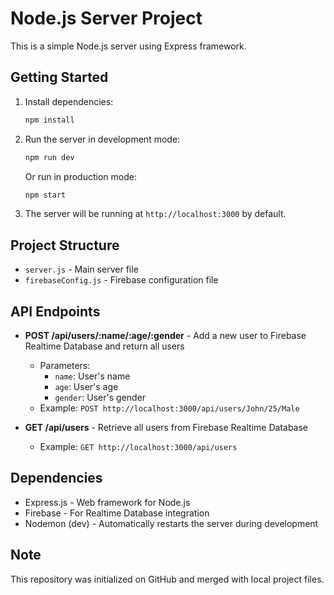 # Node.js Server Project

This is a simple Node.js server using Express framework.

## Getting Started

1. Install dependencies:
   ```bash
   npm install
   ```

2. Run the server in development mode:
   ```bash
   npm run dev
   ```

   Or run in production mode:
   ```bash
   npm start
   ```

3. The server will be running at `http://localhost:3000` by default.

## Project Structure

- `server.js` - Main server file
- `firebaseConfig.js` - Firebase configuration file

## API Endpoints

- **POST /api/users/:name/:age/:gender** - Add a new user to Firebase Realtime Database and return all users
  - Parameters:
    - `name`: User's name
    - `age`: User's age
    - `gender`: User's gender
  - Example: `POST http://localhost:3000/api/users/John/25/Male`

- **GET /api/users** - Retrieve all users from Firebase Realtime Database
  - Example: `GET http://localhost:3000/api/users`

## Dependencies

- Express.js - Web framework for Node.js
- Firebase - For Realtime Database integration
- Nodemon (dev) - Automatically restarts the server during development

## Note

This repository was initialized on GitHub and merged with local project files.
